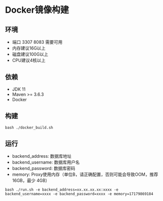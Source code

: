 # Docker镜像构建
## 环境
- 端口 3307 8083 需要可用
- 内存建议16G以上
- 磁盘建议100G以上
- CPU建议4核以上

## 依赖
- JDK 11
- Maven >= 3.6.3
- Docker

## 构建
```shell
bash ./docker_build.sh
```

## 运行
- backend_address: 数据库地址
- backend_username: 数据库用户名
- backend_password: 数据库密码
- memory: Proxy使用内存（单位B，请正确配置，否则可能会导致OOM，推荐 16GB，最少 4GB）
```shell
bash ./run.sh -e backend_address=xx.xx.xx.xx:xxxx -e backend_username=xxxx -e backend_password=xxxx -e memory=17179869184
```
